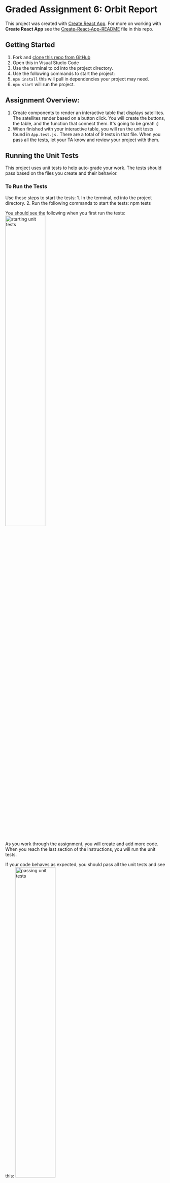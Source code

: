 # Graded Assignment 6: Orbit Report

This project was created with [Create React App](https://github.com/facebook/create-react-app).  For more on working with **Create React App** see the [Create-React-App-README](https://github.com/LaunchCodeEducation/orbitReport-React/blob/main/Create-React-App-README.md) file in this repo.

## Getting Started
1. Fork and [clone this repo from GitHub](https://plainenglish.io/blog/how-to-clone-an-app-from-github-446541a0302d)
2. Open this in Visual Studio Code
3. Use the terminal to cd into the project directory.
4. Use the following commands to start the project:
  1. `npm install` this will pull in dependencies your project may need.
  2. `npm start` will run the project.


## Assignment Overview:
1. Create components to render an interactive table that displays satellites. The satellites render based on a button click. You will create the buttons, the table, and the function that connect them. It's going to be great! :)
2. When finished with your interactive table, you will run the unit tests found in `App.test.js.` There are a total of 9 tests in that file. When you pass all the tests, let your TA know and review your project with them.


## Running the Unit Tests
This project uses unit tests to help auto-grade your work.
The tests should pass based on the files you create and their behavior.
  
  ### To Run the Tests 
  Use these steps to start the tests:
    1. In the terminal, cd into the project directory.
    2. Run the following commands to start the tests: npm tests

  You should see the following when you first run the tests:
  <img width="50%" alt="starting unit tests" src="https://github.com/LaunchCodeEducation/orbitReport-React/assets/66076696/9abae38b-971a-41df-b34d-cd75aee1b81a">

  As you work through the assignment, you will create and add more code. When you reach the last section of the instructions, you will run the unit tests.

  If your code behaves as expected, you should pass all the unit tests and see this: 
    <img width="50%" alt="passing unit tests" src="https://github.com/LaunchCodeEducation/orbitReport-React/assets/66076696/b0cf1c1f-4ba8-4553-968d-040538c64c9b">

### Troubleshooting
Troubleshooting tips for this project and the unit tests are in the textbook.

Happy coding! :)
